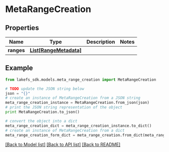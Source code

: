# MetaRangeCreation


## Properties

Name | Type | Description | Notes
------------ | ------------- | ------------- | -------------
**ranges** | [**List[RangeMetadata]**](RangeMetadata.md) |  | 

## Example

```python
from lakefs_sdk.models.meta_range_creation import MetaRangeCreation

# TODO update the JSON string below
json = "{}"
# create an instance of MetaRangeCreation from a JSON string
meta_range_creation_instance = MetaRangeCreation.from_json(json)
# print the JSON string representation of the object
print MetaRangeCreation.to_json()

# convert the object into a dict
meta_range_creation_dict = meta_range_creation_instance.to_dict()
# create an instance of MetaRangeCreation from a dict
meta_range_creation_form_dict = meta_range_creation.from_dict(meta_range_creation_dict)
```
[[Back to Model list]](../README.md#documentation-for-models) [[Back to API list]](../README.md#documentation-for-api-endpoints) [[Back to README]](../README.md)


